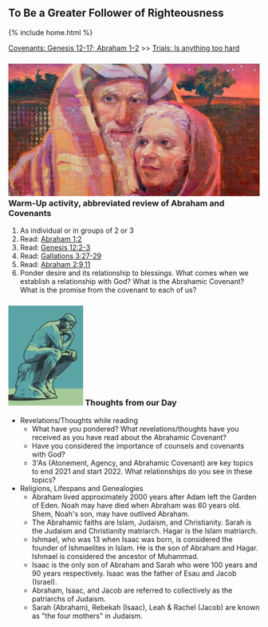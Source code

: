 ## To Be a Greater Follower of Righteousness

{% include home.html %}

[Covenants: Genesis 12-17; Abraham 1–2](https://www.churchofjesuschrist.org/study/manual/come-follow-me-for-sunday-school-old-testament-2022/07?lang=eng) >> <a href="/docs/otlessons/abrahamtrials">Trials: Is anything too hard</a>

### ![abraham](/docs/assets/images/abraham_sarah.jpeg) Warm-Up activity, abbreviated review of Abraham and Covenants
1. As individual or in groups of 2 or 3
2. Read: [Abraham 1:2](https://abn.churchofjesuschrist.org/study/scriptures/pgp/abr/1.2?lang=eng)
3. Read: [Genesis 12:2-3](https://abn.churchofjesuschrist.org/study/scriptures/ot/gen/12.2-3?lang=eng)
4. Read: [Gallations 3:27-29](https://abn.churchofjesuschrist.org/study/scriptures/nt/gal/3.27-29?lang=eng)
5. Read: [Abraham 2:9,11](https://abn.churchofjesuschrist.org/study/scriptures/pgp/abr/2.9-11?lang=eng)
6. Ponder desire and its relationship to blessings. What comes when we establish a relationship with God?  What is the Abrahamic Covenant?  What is the promise from the covenant to each of us?

### <img src="/docs/assets/images/thinking.png" height="200" alt=""> Thoughts from our Day
* Revelations/Thoughts while reading
    * What have you pondered?  What revelations/thoughts have you received as you have read about the Abrahamic Covenant?
    * Have you considered the importance of counsels and covenants with God?
    * 3'As (Atonement, Agency, and Abrahamic Covenant) are key topics to end 2021 and start 2022.  What relationships do you see in these topics?
* Religions, Lifespans and Genealogies
    * Abraham lived approximately 2000 years after Adam left the Garden of Eden.  Noah may have died when Abraham was 60 years old. Shem, Noah's son, may have outlived Abraham.
    * The Abrahamic faiths are Islam, Judaism, and Christianity.  Sarah is the Judaism and Christianity matriarch.  Hagar is the Islam matriarch.
    * Ishmael, who was 13 when Isaac was born, is considered the founder of Ishmaelites in Islam.  He is the son of Abraham and Hagar. Ishmael is considered the ancestor of Muhammad.
    * Isaac is the only son of Abraham and Sarah who were 100 years and 90 years respectively.   Isaac was the father of Esau and Jacob (Israel).  
    * Abraham, Isaac, and Jacob are referred to collectively as the patriarchs of Judaism.
    * Sarah (Abraham), Rebekah (Isaac), Leah & Rachel (Jacob) are known as "the four mothers" in Judaism.